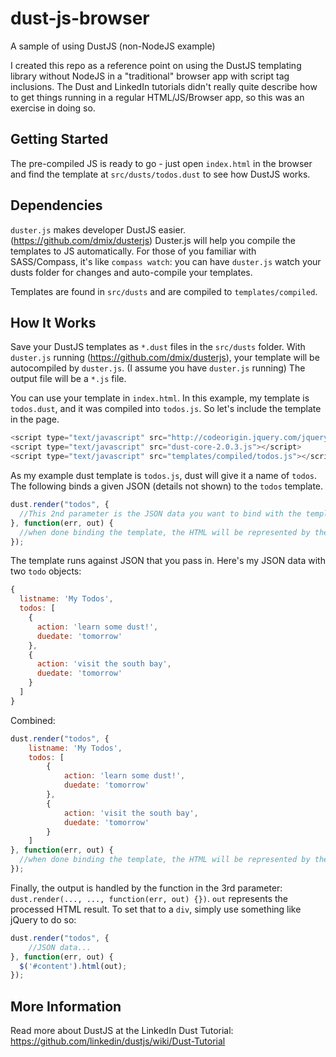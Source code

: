 dust-js-browser
===============

A sample of using DustJS (non-NodeJS example)

I created this repo as a reference point on using the DustJS templating library without NodeJS in a "traditional" browser app with script tag inclusions.  The Dust and LinkedIn tutorials didn't really quite describe how to get things running in a regular HTML/JS/Browser app, so this was an exercise in doing so.

## Getting Started

The pre-compiled JS is ready to go - just open `index.html` in the browser and find the template at `src/dusts/todos.dust` to see how DustJS works.

## Dependencies

`duster.js` makes developer DustJS easier. (https://github.com/dmix/dusterjs)   Duster.js will help you compile the templates to JS automatically.  For those of you familiar with SASS/Compass, it's like `compass watch`:  you can have `duster.js` watch your dusts folder for changes and auto-compile your templates.

Templates are found in `src/dusts` and are compiled to `templates/compiled`.

## How It Works

Save your DustJS templates as `*.dust` files in the `src/dusts` folder.  With `duster.js` running (https://github.com/dmix/dusterjs), your template will be autocompiled by `duster.js`.  (I assume you have `duster.js` running)  The output file will be a `*.js` file.

You can use your template in `index.html`.  In this example, my template is `todos.dust`, and it was compiled into `todos.js`.  So let's include the template in the page.

```js
<script type="text/javascript" src="http://codeorigin.jquery.com/jquery-1.10.2.min.js"></script>
<script type="text/javascript" src="dust-core-2.0.3.js"></script>
<script type="text/javascript" src="templates/compiled/todos.js"></script>
```

As my example dust template is `todos.js`, dust will give it a name of `todos`.  The following binds a given JSON (details not shown) to the `todos` template.

```js
dust.render("todos", {
  //This 2nd parameter is the JSON data you want to bind with the template
}, function(err, out) {
  //when done binding the template, the HTML will be represented by the "out" variable
});
```

The template runs against JSON that you pass in.  Here's my JSON data with two `todo` objects:

```js
{
  listname: 'My Todos',
  todos: [
    {
      action: 'learn some dust!',
      duedate: 'tomorrow'
    },
    {
      action: 'visit the south bay',
      duedate: 'tomorrow'
    }
  ]
}
```

Combined:

```js
dust.render("todos", {
	listname: 'My Todos',
	todos: [
		{
			action: 'learn some dust!',
			duedate: 'tomorrow'
		},
		{
			action: 'visit the south bay',
			duedate: 'tomorrow'
		}
	]
}, function(err, out) {
  //when done binding the template, the HTML will be represented by the "out" variable
});
```

Finally, the output is handled by the function in the 3rd parameter: `dust.render(..., ..., function(err, out) {})`.  `out` represents the processed HTML result.  To set that to a `div`, simply use something like jQuery to do so:

```js
dust.render("todos", {
	//JSON data...
}, function(err, out) {
  $('#content').html(out);
});
```

## More Information

Read more about DustJS at the LinkedIn Dust Tutorial: https://github.com/linkedin/dustjs/wiki/Dust-Tutorial




